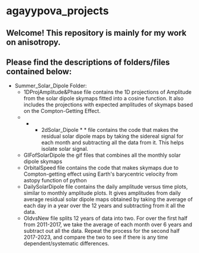 # agayypova_projects
## Welcome! This repository is mainly for my work on anisotropy. 

## Please find the descriptions of folders/files contained below: 
* Summer_Solar_Dipole Folder:
  - 1DProjAmplitude&Phase file contains the 1D projections of Amplitude from the solar dipole skymaps fitted into a cosine function. It also includes the projections with expected amplitudes of skymaps based on the Compton-Getting Effect.
  - * * 2dSolar_Dipole * * file contains the code that makes the residual solar dipole maps by taking the sidereal signal for each month and subtracting all the data from it. This helps isolate solar signal.
  - GIFofSolarDipole the gif files that combines all the monthly solar dipole skymaps
  - OrbitalSpeed file contains the code that makes skymaps due to Compton-getting effect using Earth's barycentric velocity from astopy function of python
  - DailySolarDipole file contains the daily amplitude versus time plots, similar to monthly amplitude plots. It gives amplitudes from daily average residual solar dipole maps obtained by taking the average of each day in a year over the 12 years and subtracting from it all the data. 
  - OldvsNew file splits 12 years of data into two. For over the first half from 2011-2017, we take the average of each month over 6 years and subtract out all the data. Repeat the process for the second half 2017-2023, and compare the two to see if there is any time dependent/systematic differences.
